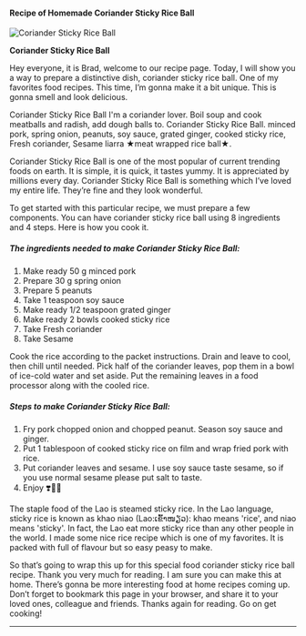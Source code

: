             

#### Recipe of Homemade Coriander Sticky Rice Ball

![Coriander Sticky Rice Ball](https://img-global.cpcdn.com/recipes/5f663fc000dc34c4/751x532cq70/coriander-sticky-rice-ball-recipe-main-photo.jpg)

**Coriander Sticky Rice Ball**

Hey everyone, it is Brad, welcome to our recipe page. Today, I will show you a way to prepare a distinctive dish, coriander sticky rice ball. One of my favorites food recipes. This time, I’m gonna make it a bit unique. This is gonna smell and look delicious.

Coriander Sticky Rice Ball I'm a coriander lover. Boil soup and cook meatballs and radish, add dough balls to. Coriander Sticky Rice Ball. minced pork, spring onion, peanuts, soy sauce, grated ginger, cooked sticky rice, Fresh coriander, Sesame liarra ★meat wrapped rice ball★.

Coriander Sticky Rice Ball is one of the most popular of current trending foods on earth. It is simple, it is quick, it tastes yummy. It is appreciated by millions every day. Coriander Sticky Rice Ball is something which I’ve loved my entire life. They’re fine and they look wonderful.

To get started with this particular recipe, we must prepare a few components. You can have coriander sticky rice ball using 8 ingredients and 4 steps. Here is how you cook it.

##### The ingredients needed to make Coriander Sticky Rice Ball:

1.  Make ready 50 g minced pork
2.  Prepare 30 g spring onion
3.  Prepare 5 peanuts
4.  Take 1 teaspoon soy sauce
5.  Make ready 1/2 teaspoon grated ginger
6.  Make ready 2 bowls cooked sticky rice
7.  Take Fresh coriander
8.  Take Sesame

Cook the rice according to the packet instructions. Drain and leave to cool, then chill until needed. Pick half of the coriander leaves, pop them in a bowl of ice-cold water and set aside. Put the remaining leaves in a food processor along with the cooled rice.

##### Steps to make Coriander Sticky Rice Ball:

1.  Fry pork chopped onion and chopped peanut. Season soy sauce and ginger.
2.  Put 1 tablespoon of cooked sticky rice on film and wrap fried pork with rice.
3.  Put coriander leaves and sesame. I use soy sauce taste sesame, so if you use normal sesame please put salt to taste.
4.  Enjoy ❣️🌷😊

The staple food of the Lao is steamed sticky rice. In the Lao language, sticky rice is known as khao niao (Lao:ເຂົ້າໜຽວ): khao means 'rice', and niao means 'sticky'. In fact, the Lao eat more sticky rice than any other people in the world. I made some nice rice recipe which is one of my favorites. It is packed with full of flavour but so easy peasy to make.

So that’s going to wrap this up for this special food coriander sticky rice ball recipe. Thank you very much for reading. I am sure you can make this at home. There’s gonna be more interesting food at home recipes coming up. Don’t forget to bookmark this page in your browser, and share it to your loved ones, colleague and friends. Thanks again for reading. Go on get cooking!

* * *